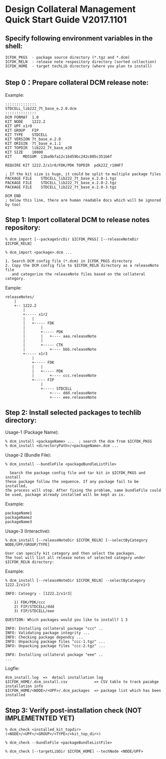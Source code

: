 # Design Collateral Management Quick Start Guide V2017.1101

## Specify following environment variables in the shell:

	ICFDK_PKGS	- package source directory (*.tgz and *.dcm)
	ICFDK_RELN	- release note respository directory (sorted collection)
	ICFDK_HOME	- target techLib directory (where you plan to install)

## Step 0：Prepare collateral DCM release note:

Example:
	
	::::::::::::::
	STDCELL_lib222_7t_base_e.2.0.dcm
	::::::::::::::
	DCM	FORMAT	1.0
	KIT	NODE	1222.2
	KIT	UPF	x1r0
	KIT	GROUP	FIP
	KIT	TYPE	STDCELL
	KIT	VERSION	7t_base_e.2.0
	KIT	ORIGIN	7t_base_e.1.1
	KIT	TOPDIR	lib222_7t_base_e20
	KIT	SIZE	10000
	KIT     MD5SUM	11ba9bfa12c16459bc242c005c351b6f

	REQUIRE	KIT	1222.2/x1r0/FDK/PDK	TOPDIR	pdk222_r10HF7

	; If the kit size is huge, it could be split to multiple package files
	PACKAGE	FILE	STDCELL_lib222_7t_base_e.2.0-1.tgz  
	PACKAGE	FILE	STDCELL_lib222_7t_base_e.2.0-2.tgz  
	PACKAGE	FILE	STDCELL_lib222_7t_base_e.2.0-3.tgz  

	DCM END 
	; below this line, there are human readable docs which will be ignored by tool

## Step 1: Import collateral DCM to release notes repository:

	% dcm_import [--packageSrcDir $ICFDK_PKGS] [--releaseNoteDir $ICFDK_RELN]

	% dcm_import <package>.dcm ...

	1. Search DCM config file (*.dcm) in ICFDK_PKGS directory 
	2. Copy the DCM config file to $ICFDK_RELN directory as a releaseNote file
	   and categorize the releaseNote files based on the collateral category.

  Eample:

	releaseNotes/
		|
		+-- 1222.2
			|
			+----- x1r2
			|	|
			|	+----- FDK
			|		|
			|		+----- PDK
			|		|	+---- aaa.releaseNote
			|		|
			|		+----- CTK
			|			+---- bbb.releaseNote
			+----- x1r3
				|
				+----- FDK
				|	|
				|	+----- PDK
				|		+---- ccc.releaseNote
				+----- FIP
					|
					+----- STDCELL
						+---- ddd.releaseNote
						+---- eee.releaseNote


## Step 2: Install selected packages to techlib directory:

  Usage-1 (Package Name):

	% dcm_install <packageName> ...  ; search the dcm from $ICFDK_PKGS
	% dcm_install <directoryPath>/<packageName>.dcm ...


  Usage-2 (Bundle File):

	% dcm_install --bundleFile <packageBundleListFile>

	  Search the package config file and tar kit in $ICFDK_PKGS and install 
	these package follow the sequence. If any package fail to be installed,
	the process will stop. After fixing the problem, same bundleFile could
	be used, package already installed will be kept as is.

  Example:

	packageName1
	packageName2
	packageName3


  Usage-3 (Interactive):

	% dcm_install [--releaseNoteDir $ICFDK_RELN] [--selectByCategory NODE/UPF/GROUP/TYPE]

	User can specify kit category and then select the packages.
	The tool will list all release notes of selected category under $ICFDK_RELN directory:

  Example:

	% dcm_install [--releaseNoteDir $ICFDK_RELN] --selectByCategory 1222.2/x1r3

	INFO: Cateogry - [1222.2/x1r3] 

		1) FDK/PDK/ccc
		2) FIP/STDCELL/ddd
		3) FIP/STDCELL/eee

	QUESTION: Which packages would you like to install? 1 3

	INFO: Installing collateral package "ccc" ..
	INFO: Validating package integrity ...
	INFO: Checking package dependcy ...
	INFO: Unpacking package files "ccc-1.tgz" ...
	INFO: Unpacking package files "ccc-2.tgz" ...

	INFO: Installing collateral package "eee" ..
	...

  Logfle:

	dcm_install.log  =>  detail installation log 
	$ICFDK_HOME/.dcm_install.csv            => CSV table to track pacakge installation info
	$ICFDK_HOME/<NODE>/<UPF>/.dcm_packages  => package list which has been installed


## Step 3: Verify post-installation check (NOT IMPLEMETNTED YET)

	% dcm_check <installed_kit_topdir>    (<NODE>/<UPF>/<GROUP>/<TYPE>/<kit_top_dir>)

	% dcm_check --bundleFile <packageBundleListFile>

	% dcm_check [--targetLibDir $ICFDK_HOME] --techNode <NODE/UPF>

